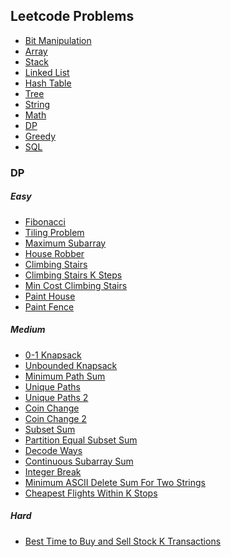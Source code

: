 ## Leetcode Problems

- [Bit Manipulation]()
- [Array]()
- [Stack]()
- [Linked List]()
- [Hash Table]()
- [Tree]()
- [String]()
- [Math]()
- [DP](#dp)
- [Greedy]()
- [SQL]()

### DP

##### Easy

- [Fibonacci](java/src/Medium/DP/Fibonacci.java)
- [Tiling Problem](java/src/Easy/DP/TilingProblem.java)
- [Maximum Subarray](java/src/Easy/DP/MaximumSubarray.java)
- [House Robber](java/src/Easy/DP/HouseRobber.java)
- [Climbing Stairs](java/src/Easy/DP/ClimbingStairs.java)
- [Climbing Stairs K Steps](java/src/Easy/DP/ClimbingStairsKSteps.java)
- [Min Cost Climbing Stairs](java/src/Easy/DP/MinCostClimbingStairs.java)
- [Paint House](java/src/Easy/DP/PaintHouse.java)
- [Paint Fence](java/src/Easy/DP/PaintFence.java)

##### Medium

- [0-1 Knapsack](java/src/Medium/DP/Knapsack01.java)
- [Unbounded Knapsack](java/src/Medium/DP/UnboundedKnapsack.java)
- [Minimum Path Sum](java/src/Medium/DP/MinimumPathSum.java)
- [Unique Paths](java/src/Medium/DP/UniquePaths.java)
- [Unique Paths 2](java/src/Medium/DP/UniquePathsII.java)
- [Coin Change](java/src/Medium/DP/CoinChange.java)
- [Coin Change 2](java/src/Medium/DP/CoinChange2.java)
- [Subset Sum](java/src/Medium/DP/SubsetSum.java)
- [Partition Equal Subset Sum](java/src/Medium/DP/PartitionEqualSubsetSum.java)
- [Decode Ways](java/src/Medium/DP/DecodeWays.java)
- [Continuous Subarray Sum](java/src/Medium/DP/ContinuousSubarraySum.java)
- [Integer Break](java/src/Medium/DP/IntegerBreak.java)
- [Minimum ASCII Delete Sum For Two Strings](java/src/Medium/DP/MinimumASCIIDeleteSumForTwoStrings.java)
- [Cheapest Flights Within K Stops](java/src/Medium/Graph/CheapestFlightsWithinKStops.java)

##### Hard

- [Best Time to Buy and Sell Stock K Transactions](java/src/Hard/DP/BestTimetoBuyandSellStockIV.java)
